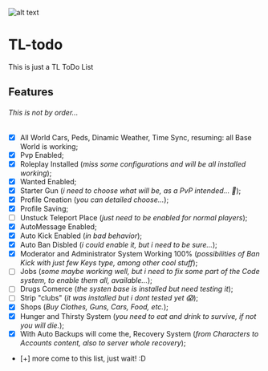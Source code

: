 ![alt text](https://vgy.me/32he0z.png)
# TL-todo
This is just a TL ToDo List

## Features
###### This is not by order...

- [x] All World Cars, Peds, Dinamic Weather, Time Sync, resuming: all Base World is working;
- [x] Pvp Enabled;
- [x] Roleplay Installed (*miss some configurations and will be all installed working*);
- [x] Wanted Enabled;
- [x] Starter Gun (*i need to choose what will be, as a PvP intended... :thinking:*);
- [x] Profile Creation (*you can detailed choose...*);
- [x] Profile Saving;
- [ ] Unstuck Teleport Place (*just need to be enabled for normal players*);
- [x] AutoMessage Enabled;
- [x] Auto Kick Enabled (*in bad behavior*);
- [x] Auto Ban Disbled (*i could enable it, but i need to be sure...*);
- [x] Moderator and Administrator System Working 100% (*possibilities of Ban Kick with just few Keys type, among other cool stuff*);
- [ ] Jobs (*some maybe working well, but i need to fix some part of the Code system, to enable them all, available...*);
- [ ] Drugs Comerce (*the systen base is installed but need testing it*);
- [ ] Strip "clubs" (*it was installed but i dont tested yet :scream:*);
- [x] Shops (*Buy Clothes, Guns, Cars, Food, etc.*);
- [x] Hunger and Thirsty System (*you need to eat and drink to survive, if not you will die.*);
- [x] With Auto Backups will come the, Recovery System (*from Characters to Accounts content, also to server whole recovery*);
- [+] more come to this list, just wait! :D
